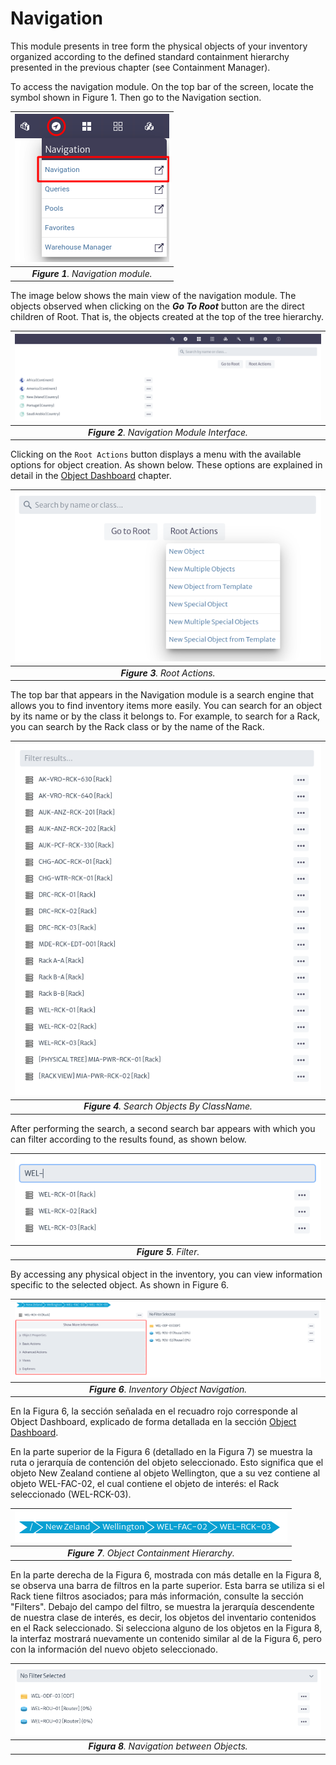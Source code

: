 # Navigation

This module presents in tree form the physical objects of your inventory organized according to the defined standard containment hierarchy presented in the previous chapter (see Containment Manager).

To access the navigation module. On the top bar of the screen, locate the symbol shown in Figure 1. Then go to the Navigation section.

| ![Navigation](images/navman_access.png) |
|:--:|
| ***Figure 1**. Navigation module.* |

The image below shows the main view of the navigation module. The objects observed when clicking on the ***Go To Root*** button are the direct children of Root. That is, the objects created at the top of the tree hierarchy.

| ![Navigation](images/navman.png) |
|:--:|
|***Figure 2**. Navigation Module Interface.* |

Clicking on the `Root Actions` button displays a menu with the available options for object creation. As shown below. These options are explained in detail in the [Object Dashboard](../dashboards/object/README.md) chapter.

| ![Root Actions](images/root_actions.png) |
|:--:|  
| ***Figure 3**. Root Actions.* |
    
The top bar that appears in the Navigation module is a search engine that allows you to find inventory items more easily. You can search for an object by its name or by the class it belongs to. For example, to search for a Rack, you can search by the Rack class or by the name of the Rack.

| ![Search By ClassName](images/search_by_class_name.png) |
|:--:|
| ***Figure 4**. Search Objects By ClassName.* |

After performing the search, a second search bar appears with which you can filter according to the results found, as shown below.

| ![Search Filter](images/search_filter.png) |
|:--:|
| ***Figure 5**. Filter.* |

By accessing any physical object in the inventory, you can view information specific to the selected object. As shown in Figure 6.

| ![Object Properties](images/object_properties.png) |
| :--: |
| ***Figure 6**. Inventory Object Navigation.* |

En la Figura 6, la sección señalada en el recuadro rojo corresponde al Object Dashboard, explicado de forma detallada en la sección [Object Dashboard](../dashboards/object/README.md).

En la parte superior de la Figura 6 (detallado en la Figura 7) se muestra la ruta o jerarquía de contención del objeto seleccionado. Esto significa que el objeto New Zealand contiene al objeto Wellington, que a su vez contiene al objeto WEL-FAC-02, el cual contiene el objeto de interés: el Rack seleccionado (WEL-RCK-03).

| ![Hierarchy](images/content_path.png) |
| :--: |
| ***Figure 7**. Object Containment Hierarchy.* |

En la parte derecha de la Figura 6, mostrada con más detalle en la Figura 8, se observa una barra de filtros en la parte superior. Esta barra se utiliza si el Rack tiene filtros asociados; para más información, consulte la sección "Filters". Debajo del campo del filtro, se muestra la jerarquía descendente de nuestra clase de interés, es decir, los objetos del inventario contenidos en el Rack seleccionado. Si selecciona alguno de los objetos en la Figura 8, la interfaz mostrará nuevamente un contenido similar al de la Figura 6, pero con la información del nuevo objeto seleccionado.

| ![Containment Object](images/containment_object.png) |
| :--: |
| ***Figura 8**. Navigation between Objects.* |